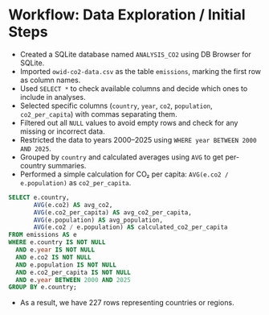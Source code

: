 # Workflow: Data Exploration / Initial Steps

* Created a SQLite database named `ANALYSIS_CO2` using DB Browser for SQLite.
* Imported `owid-co2-data.csv` as the table `emissions`, marking the first row as column names.
* Used `SELECT *` to check available columns and decide which ones to include in analyses.
* Selected specific columns (`country`, `year`, `co2`, `population`, `co2_per_capita`) with commas separating them.
* Filtered out all `NULL` values to avoid empty rows and check for any missing or incorrect data.
* Restricted the data to years 2000–2025 using `WHERE year BETWEEN 2000 AND 2025`.
* Grouped by `country` and calculated averages using `AVG` to get per-country summaries.
* Performed a simple calculation for CO₂ per capita: `AVG(e.co2 / e.population)` as `co2_per_capita`.

```sql
SELECT e.country,
       AVG(e.co2) AS avg_co2,
       AVG(e.co2_per_capita) AS avg_co2_per_capita,
       AVG(e.population) AS avg_population,
       AVG(e.co2 / e.population) AS calculated_co2_per_capita
FROM emissions AS e
WHERE e.country IS NOT NULL
  AND e.year IS NOT NULL
  AND e.co2 IS NOT NULL
  AND e.population IS NOT NULL
  AND e.co2_per_capita IS NOT NULL
  AND e.year BETWEEN 2000 AND 2025
GROUP BY e.country;
```

* As a result, we have 227 rows representing countries or regions.
